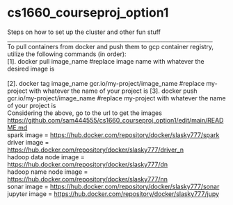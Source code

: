 # cs1660_courseproj_option1<br />
Steps on how to set up the cluster and other fun stuff<br />
__________________________________________________________________________<br />
To pull containers from docker and push them to gcp container registry, utilize the following commands (in order):<br />
[1]. docker pull image_name  #replace image name with whatever the desired image is<br />    
[2]. docker tag image_name gcr.io/my-project/image_name #replace my-project with whatever the name of your project is 
[3]. docker push gcr.io/my-project/image_name #replace my-project with whatever the name of your project is <br />
Considering the above, go to the url to get the images https://github.com/sam444555/cs1660_courseproj_option1/edit/main/README.md<br />
spark image = https://hub.docker.com/repository/docker/slasky777/spark<br />
driver image = https://hub.docker.com/repository/docker/slasky777/driver_n <br />
hadoop data node image = https://hub.docker.com/repository/docker/slasky777/dn <br />
hadoop name node image = https://hub.docker.com/repository/docker/slasky777/nn <br />
sonar image = https://hub.docker.com/repository/docker/slasky777/sonar <br />
jupyter image = https://hub.docker.com/repository/docker/slasky777/jupy <br />

